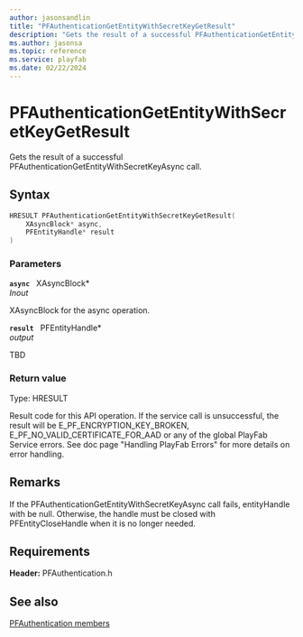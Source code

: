 ```yaml
---
author: jasonsandlin
title: "PFAuthenticationGetEntityWithSecretKeyGetResult"
description: "Gets the result of a successful PFAuthenticationGetEntityWithSecretKeyAsync call."
ms.author: jasonsa
ms.topic: reference
ms.service: playfab
ms.date: 02/22/2024
---
```


# PFAuthenticationGetEntityWithSecretKeyGetResult  

Gets the result of a successful PFAuthenticationGetEntityWithSecretKeyAsync call.  

## Syntax  
  
```cpp
HRESULT PFAuthenticationGetEntityWithSecretKeyGetResult(  
    XAsyncBlock* async,  
    PFEntityHandle* result  
)  
```  
  
### Parameters  
  
**`async`** &nbsp; XAsyncBlock*  
*_Inout_*  
  
XAsyncBlock for the async operation.  
  
**`result`** &nbsp; PFEntityHandle*  
*output*  
  
TBD    
  
  
### Return value
Type: HRESULT
  
Result code for this API operation. If the service call is unsuccessful, the result will be E_PF_ENCRYPTION_KEY_BROKEN, E_PF_NO_VALID_CERTIFICATE_FOR_AAD or any of the global PlayFab Service errors. See doc page "Handling PlayFab Errors" for more details on error handling.
  
## Remarks  
  
If the PFAuthenticationGetEntityWithSecretKeyAsync call fails, entityHandle with be null. Otherwise, the handle must be closed with PFEntityCloseHandle when it is no longer needed.
  
## Requirements  
  
**Header:** PFAuthentication.h
  
## See also  
[PFAuthentication members](../pfauthentication_members.md)  

  
  
